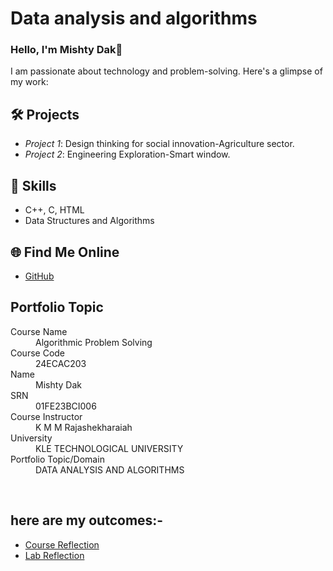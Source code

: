 
# Data analysis and algorithms
### Hello, I'm Mishty Dak👋

I am passionate about technology and problem-solving. Here's a glimpse of my work:

## 🛠 Projects
- *Project 1*: Design thinking for social innovation-Agriculture sector.
- *Project 2*: Engineering Exploration-Smart window.

## 🚀 Skills
- C++, C, HTML
- Data Structures and Algorithms

## 🌐 Find Me Online
- [GitHub](https://github.com/mishtydak)

## Portfolio Topic

<dl>
<dt>Course Name</dt>
<dd>Algorithmic Problem Solving</dd>
<dt>Course Code</dt>
<dd>24ECAC203</dd>
<dt>Name</dt>
<dd>Mishty Dak</dd>
<dt>SRN</dt>
<dd>01FE23BCI006</dd>
<dt>Course Instructor</dt>
<dd>K M M Rajashekharaiah</dd>
<dt>University</dt>
<dd>KLE TECHNOLOGICAL UNIVERSITY</dd>
<dt>Portfolio Topic/Domain</dt>
<dd>DATA ANALYSIS AND ALGORITHMS</dd>
</dl>

<br>

## here are my outcomes:-
- [Course Reflection](./Reflections.md)
- [Lab Reflection](./questions.md)
